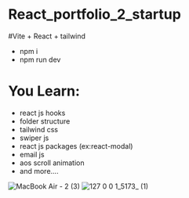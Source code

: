 # React_portfolio_2_startup
#Vite + React + tailwind

+ npm i
+ npm run dev

# You Learn:
+ react js hooks
+ folder structure
+ tailwind css
+ swiper js
+ react js packages (ex:react-modal)
+ email js
+ aos scroll animation
+ and more....



![MacBook Air - 2 (3)](https://user-images.githubusercontent.com/75136330/203812467-8b00176d-9d31-4c09-86c0-8b82b8c661eb.png)
![127 0 0 1_5173_ (1)](https://user-images.githubusercontent.com/75136330/203812531-baeb4957-5c7d-4222-a07a-2805b278bdbf.png)
